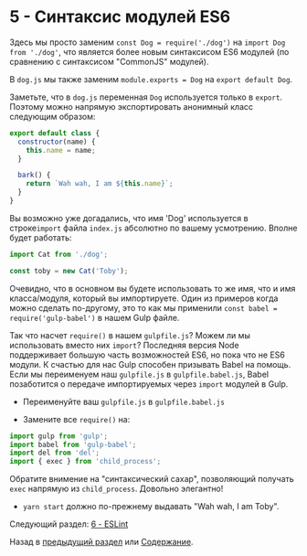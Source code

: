 # 5 - Синтаксис модулей ES6

Здесь мы просто заменим `const Dog = require('./dog')` на `import Dog from './dog'`, что является более новым синтаксисом ES6 модулей (по сравнению с синтаксисом "CommonJS" модулей).

В `dog.js` мы также заменим `module.exports = Dog` на `export default Dog`.

Заметьте, что в `dog.js` переменная `Dog` используется только в `export`. Поэтому можно напрямую экспортировать анонимный класс следующим образом:

```javascript
export default class {
  constructor(name) {
    this.name = name;
  }

  bark() {
    return `Wah wah, I am ${this.name}`;
  }
}
```

Вы возможно уже догадались, что имя 'Dog' используется в строке`import` файла `index.js` абсолютно по вашему усмотрению. Вполне будет работать:

```javascript
import Cat from './dog';

const toby = new Cat('Toby');
```

Очевидно, что в основном вы будете использовать то же имя, что и имя класса/модуля, который вы импортируете.
Один из примеров когда можно сделать по-другому, это то как мы применили `const babel = require('gulp-babel')` в нашем Gulp файле.

Так что насчет `require()` в нашем `gulpfile.js`? Можем ли мы использовать вместо них `import`? Последняя версия Node поддерживает большую часть возможностей ES6, но пока что не ES6 модули. К счастью для нас Gulp способен призывать Babel на помощь. Если мы переименуем наш `gulpfile.js` в `gulpfile.babel.js`, Babel позаботится о передаче импортируемых через `import` модулей в Gulp.

- Переименуйте ваш `gulpfile.js` в `gulpfile.babel.js`

- Замените все `require()` на:

```javascript
import gulp from 'gulp';
import babel from 'gulp-babel';
import del from 'del';
import { exec } from 'child_process';
```

Обратите внимение на "синтаксический сахар", позволяющий получать `exec` напрямую из `child_process`. Довольно элегантно!

- `yarn start` должно по-прежнему выдавать "Wah wah, I am Toby".

Следующий раздел: [6 - ESLint](/tutorial/6-eslint)

Назад в [предыдущий раздел](/tutorial/4-es6-syntax-class) или [Содержание](/../../#Содержание).
